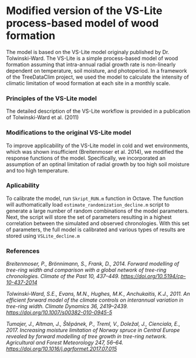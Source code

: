 # Modified version of the VS-Lite process-based model of wood formation 

The model is based on the VS-Lite model originaly published by Dr. Tolwinski-Ward. The VS-Lite is a simple process-based model of wood formation assuming that intra-annual radial growth rate is non-linearly dependent on temperature, soil moisture, and photoperiod. In a framework of the TreeDataClim project, we used the model to calculate the intensity of climatic limitation of wood formation at each site in a monthly scale.

### Principles of the VS-Lite model
The detailed description of the VS-Lite workflow is provided in a publication of Tolwinski-Ward et al. (2011)

### Modifications to the original VS-Lite model
To improve applicability of the VS-Lite model in cold and wet environments, which was shown insufficient (Breitenmoser et al. 2014), we modified the response functions of the model. Specifically, we incorporated an assumption of an optinal limitation of radial growth by too high soil moisture and too high temperature.

### Aplicability
To calibrate the model, run `Skript_RUN.m` function in Octave. The function will authomatically load `estimate_randomization_decline.m` script to generate a large number of random combinations of the model parameters. Next, the script will store the set of parameters resulting in a highest correlation between the simulated and observed chronologies. With this set of parameters, the full model is calibrated and various types of results are stored using `VSLite_decline.m`

### References
*Breitenmoser, P., Brönnimann, S., Frank, D., 2014. Forward modelling of tree-ring width and comparison with a global network of tree-ring chronologies. Climate of the Past 10, 437–449. https://doi.org/10.5194/cp-10-437-2014*

*Tolwinski-Ward, S.E., Evans, M.N., Hughes, M.K., Anchukaitis, K.J., 2011. An efficient forward model of the climate controls on interannual variation in tree-ring width. Climate Dynamics 36, 2419–2439. https://doi.org/10.1007/s00382-010-0945-5*

*Tumajer, J., Altman, J., Štěpánek, P., Treml, V., Doležal, J., Cienciala, E., 2017. Increasing moisture limitation of Norway spruce in Central Europe revealed by forward modelling of tree growth in tree-ring network. Agricultural and Forest Meteorology 247, 56–64. https://doi.org/10.1016/j.agrformet.2017.07.015*
